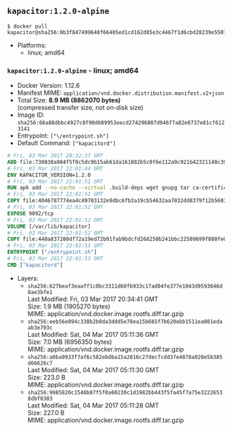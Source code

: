 ## `kapacitor:1.2.0-alpine`

```console
$ docker pull kapacitor@sha256:0b3f847499648f66405ed1cd162d85e3c4467f1d6cbd28239e5507f834a96536
```

-	Platforms:
	-	linux; amd64

### `kapacitor:1.2.0-alpine` - linux; amd64

-	Docker Version: 1.12.6
-	Manifest MIME: `application/vnd.docker.distribution.manifest.v2+json`
-	Total Size: **8.9 MB (8862070 bytes)**  
	(compressed transfer size, not on-disk size)
-	Image ID: `sha256:66a88dbbc4927c8f90d689953eecd274296807d946f7a82e0737e81cf6123141`
-	Entrypoint: `["\/entrypoint.sh"]`
-	Default Command: `["kapacitord"]`

```dockerfile
# Fri, 03 Mar 2017 20:32:37 GMT
ADD file:730030a984f5f0c5dc9b15ab61da161082b5c0f6e112a9c921b42321140c3927 in / 
# Fri, 03 Mar 2017 22:01:44 GMT
ENV KAPACITOR_VERSION=1.2.0
# Fri, 03 Mar 2017 22:01:51 GMT
RUN apk add --no-cache --virtual .build-deps wget gnupg tar ca-certificates &&     update-ca-certificates &&     gpg --keyserver hkp://ha.pool.sks-keyservers.net         --recv-keys 05CE15085FC09D18E99EFB22684A14CF2582E0C5 &&     wget -q https://dl.influxdata.com/kapacitor/releases/kapacitor-${KAPACITOR_VERSION}-static_linux_amd64.tar.gz.asc &&     wget -q https://dl.influxdata.com/kapacitor/releases/kapacitor-${KAPACITOR_VERSION}-static_linux_amd64.tar.gz &&     gpg --batch --verify kapacitor-${KAPACITOR_VERSION}-static_linux_amd64.tar.gz.asc kapacitor-${KAPACITOR_VERSION}-static_linux_amd64.tar.gz &&     mkdir -p /usr/src &&     tar -C /usr/src -xzf kapacitor-${KAPACITOR_VERSION}-static_linux_amd64.tar.gz &&     rm -f /usr/src/kapacitor-*/kapacitor.conf &&     chmod +x /usr/src/kapacitor-*/* &&     cp -a /usr/src/kapacitor-*/* /usr/bin/ &&     rm -rf *.tar.gz* /usr/src /root/.gnupg &&     apk del .build-deps
# Fri, 03 Mar 2017 22:01:51 GMT
COPY file:4046787774ea4c49703132e9dbc6fb3a19cb54632aa7032dd8379f12b56034d9 in /etc/kapacitor/kapacitor.conf 
# Fri, 03 Mar 2017 22:01:52 GMT
EXPOSE 9092/tcp
# Fri, 03 Mar 2017 22:01:52 GMT
VOLUME [/var/lib/kapacitor]
# Fri, 03 Mar 2017 22:01:52 GMT
COPY file:440a837280df72a19ed72b91fab9bdcfd268250b241bbc22509699f880fe0d17 in /entrypoint.sh 
# Fri, 03 Mar 2017 22:01:53 GMT
ENTRYPOINT ["/entrypoint.sh"]
# Fri, 03 Mar 2017 22:01:53 GMT
CMD ["kapacitord"]
```

-	Layers:
	-	`sha256:627beaf3eaaff1c0bc3311d60fb933c17ad04fe377e1043d9593646d8ae3bfe1`  
		Last Modified: Fri, 03 Mar 2017 20:34:41 GMT  
		Size: 1.9 MB (1905270 bytes)  
		MIME: application/vnd.docker.image.rootfs.diff.tar.gzip
	-	`sha256:eeb56e094c338b2b0da3ddd5e78ea15b665f7b620ebb1511ea081edaab3e703c`  
		Last Modified: Sat, 04 Mar 2017 05:11:36 GMT  
		Size: 7.0 MB (6956350 bytes)  
		MIME: application/vnd.docker.image.rootfs.diff.tar.gzip
	-	`sha256:a0ba9933f7af6c582ebdba15a2816c27decfcdd37e4878a020e5b385d66626c7`  
		Last Modified: Sat, 04 Mar 2017 05:11:30 GMT  
		Size: 223.0 B  
		MIME: application/vnd.docker.image.rootfs.diff.tar.gzip
	-	`sha256:9985820c1548b87f5f0a60230c1d1982bb443f5fa45f7a75e32226538dbf0303`  
		Last Modified: Sat, 04 Mar 2017 05:11:28 GMT  
		Size: 227.0 B  
		MIME: application/vnd.docker.image.rootfs.diff.tar.gzip

